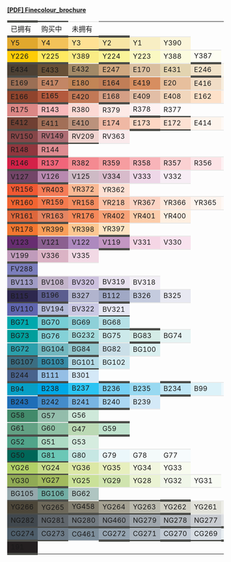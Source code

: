 **[[PDF] Finecolour_brochure](https://www.finecolourmarker.com/wp-content/uploads/2018/02/finecolor_brochure.pdf)**

<head>
  <style>
    #fine-colour-table td {
      border: 5px solid #4b4c48;
      border-left-width: 0px;
      border-right-width: 0px;
    }
    #fine-colour-table tr {
      border: 0px;
    }
    #fine-colour-table .no-bought {
      border-color: #e9e9e8;
      border-width: 2px;
      border-left-width: 0px;
      border-right-width: 0px;
    }
    #fine-colour-table .sending {
      border-width: 3px;
      border-left-width: 0px;
      border-right-width: 0px;
    }
  </style>
</head>
<table id="fine-colour-table">
  <tr>
    <td>已拥有</td>
    <td class="sending">购买中</td>
    <td class="no-bought">未拥有</td>
  </tr>
  <tr>
    <td title="hsl(41, 75%, 53%)"  style="background-color: hsl(41, 75%, 53%)">Y5</td>
    <td title="hsl(41, 86%, 65%)"  style="background-color: hsl(41, 86%, 65%)">Y4</td>
    <td title="hsl(43, 100%, 79%)" class="sending" style="background-color: hsl(43, 100%, 79%)">Y3</td>
    <td title="hsl(47, 86%, 81%)"  style="background-color: hsl(47, 86%, 81%)">Y2</td>
    <td title="hsl(48, 79%, 87%)"  class="no-bought" style="background-color: hsl(48, 79%, 87%)">Y1</td>
    <td title="hsl(48, 81%, 92%)"  class="no-bought" style="background-color: hsl(48, 81%, 92%)">Y390</td>
  </tr>
  <tr>
    <td title="hsl(48, 99%, 51%)"  style="background-color: hsl(48, 99%, 51%)">Y226</td>
    <td title="hsl(52, 100%, 69%)" style="background-color: hsl(52, 100%, 69%)">Y225</td>
    <td title="hsl(53, 92%, 75%)"  class="no-bought" style="background-color: hsl(53, 92%, 75%)">Y389</td>
    <td title="hsl(56, 91%, 79%)"  class="sending" style="background-color: hsl(56, 91%, 79%)">Y224</td>
    <td title="hsl(58, 85%, 87%)"  class="no-bought" style="background-color: hsl(58, 85%, 87%)">Y223</td>
    <td title="hsl(60, 77%, 93%)"  class="no-bought" style="background-color: hsl(60, 77%, 93%)">Y388</td>
    <td title="hsl(60, 73%, 97%)"  class="no-bought" style="background-color: hsl(60, 73%, 97%)">Y387</td>
  </tr>
  <tr>
    <td title="hsl(30, 19%, 25%)" class="no-bought" style="background-color: hsl(30, 19%, 25%)">E434</td>
    <td title="hsl(31, 30%, 31%)" class="no-bought" style="background-color: hsl(31, 30%, 31%)">E433</td>
    <td title="hsl(35, 24%, 52%)" class="no-bought" style="background-color: hsl(35, 24%, 52%)">E432</td>
    <td title="hsl(30, 46%, 66%)" style="background-color: hsl(30, 46%, 66%)">E247</td>
    <td title="hsl(32, 44%, 74%)" class="no-bought" style="background-color: hsl(32, 44%, 74%)">E170</td>
    <td title="hsl(42, 48%, 79%)" class="no-bought" style="background-color: hsl(42, 48%, 79%)">E431</td>
    <td title="hsl(37, 61%, 87%)" style="background-color: hsl(37, 61%, 87%)">E246</td>
    <td title="hsl(43, 54%, 95%)" class="no-bought" style="background-color: hsl(43, 54%, 95%)">E430</td>
  </tr>
  <tr>
    <td title="hsl(22, 29%, 47%)" style="background-color:hsl(22, 29%, 47%)">E169</td>
    <td title="hsl(21, 44%, 58%)" class="no-bought" style="background-color:hsl(21, 44%, 58%)">E417</td>
    <td title="hsl(26, 47%, 55%)" style="background-color:hsl(26, 47%, 55%)">E180</td>
    <td title="hsl(22, 46%, 55%)" class="no-bought" style="background-color:hsl(22, 46%, 55%)">E164</td>
    <td title="hsl(23, 60%, 61%)" class="no-bought" style="background-color:hsl(23, 60%, 61%)">E419</td>
    <td title="hsl(28, 60%, 76%)" class="no-bought" style="background-color:hsl(28, 60%, 76%)">E20</td>
    <td title="hsl(33, 61%, 86%)" class="no-bought" style="background-color:hsl(33, 61%, 86%)">E416</td>
    <td title="hsl(35, 60%, 92%)" class="no-bought" style="background-color:hsl(35, 60%, 92%)">E415</td>
  </tr>
  <tr>
    <td title="hsl(14, 52%, 37%)" class="sending" style="background-color:hsl(14, 52%, 37%)">E166</td>
    <td title="hsl(14, 49%, 47%)" class="no-bought" style="background-color:hsl(14, 49%, 47%)">E165</td>
    <td title="hsl(19, 47%, 55%)" class="no-bought" style="background-color:hsl(19, 47%, 55%)">E420</td>
    <td title="hsl(19, 49%, 68%)" style="background-color:hsl(19, 49%, 68%)">E168</td>
    <td title="hsl(24, 51%, 77%)" class="no-bought" style="background-color:hsl(24, 51%, 77%)">E409</td>
    <td title="hsl(30, 65%, 84%)" class="no-bought" style="background-color:hsl(30, 65%, 84%)">E408</td>
    <td title="hsl(28, 93%, 89%)" class="no-bought" style="background-color:hsl(28, 93%, 89%)">E162</td>
    <td title="hsl(28, 93%, 95%)" class="no-bought" style="background-color:hsl(28, 93%, 95%)">E407</td>
    <td title="hsl(28, 87%, 97%)" class="no-bought" style="background-color:hsl(28, 87%, 97%)">E406</td>
  </tr>
  <tr>
    <td title="hsl(1, 54%, 69%)" class="no-bought" style="background-color:hsl(1, 54%, 69%)">R175</td>
    <td title="hsl(358, 82%, 85%)" style="background-color:hsl(358, 82%, 85%)">R143</td>
    <td title="hsl(7, 88%, 91%)" class="no-bought" style="background-color:hsl(7, 88%, 91%)">R380</td>
    <td title="hsl(8, 86%, 95%)" class="no-bought" style="background-color:hsl(8, 86%, 95%)">R379</td>
    <td title="hsl(354, 71%, 97%)" class="no-bought" style="background-color:hsl(354, 71%, 97%)">R378</td>
    <td title="hsl(0, 71%, 99%)" class="no-bought" style="background-color:hsl(0, 71%, 99%)">R377</td>
  </tr>
  <tr>
    <td title="hsl(13, 37%, 32%)" class="no-bought" style="background-color:hsl(13, 37%, 32%)">E412</td>
    <td title="hsl(19, 30%, 49%)" class="no-bought" style="background-color:hsl(19, 30%, 49%)">E411</td>
    <td title="hsl(21, 32%, 61%)" class="no-bought" style="background-color:hsl(21, 32%, 61%)">E410</td>
    <td title="hsl(16, 70%, 79%)" class="no-bought" style="background-color:hsl(16, 70%, 79%)">E174</td>
    <td title="hsl(20, 94%, 88%)" style="background-color:hsl(20, 94%, 88%)">E173</td>
    <td title="hsl(20, 92%, 91%)" class="sending" style="background-color:hsl(20, 92%, 91%)">E172</td>
    <td title="hsl(27, 82%, 96%)" class="no-bought" style="background-color:hsl(27, 82%, 96%)">E414</td>
    <td title="hsl(27, 82%, 98%)" class="no-bought" style="background-color:hsl(27, 82%, 98%)">E413</td>
  </tr>
  <tr>
    <td title="hsl(358, 31%, 40%)" style="background-color:hsl(358, 31%, 40%)">RV150</td>
    <td title="hsl(353, 28%, 55%)" class="no-bought" style="background-color:hsl(353, 28%, 55%)">RV149</td>
    <td title="hsl(6, 52%, 88%)" class="sending" style="background-color:hsl(6, 52%, 88%)">RV209</td>
    <td title="hsl(353, 63%, 95%)" class="no-bought" style="background-color:hsl(353, 63%, 95%)">RV363</td>
  </tr>
  <tr>
    <td title="hsl(355, 45%, 39%)" class="no-bought" style="background-color:hsl(355, 45%, 39%)">R148</td>
    <td title="hsl(356, 56%, 71%)" style="background-color:hsl(356, 56%, 71%)">R144</td>
  </tr>
  <tr>
    <td title="hsl(347, 73%, 48%)" style="background-color:hsl(347, 73%, 48%)">R146</td>
    <td title="hsl(351, 83%, 67%)" style="background-color:hsl(351, 83%, 67%)">R137</td>
    <td title="hsl(356, 83%, 75%)" class="no-bought" style="background-color:hsl(356, 83%, 75%)">R382</td>
    <td title="hsl(358, 83%, 79%)" class="no-bought" style="background-color:hsl(358, 83%, 79%)">R359</td>
    <td title="hsl(356, 83%, 84%)" class="no-bought" style="background-color:hsl(356, 83%, 84%)">R358</td>
    <td title="hsl(359, 81%, 90%)" class="no-bought" style="background-color:hsl(359, 81%, 90%)">R357</td>
    <td title="hsl(355, 80%, 94%)" class="no-bought" style="background-color:hsl(355, 80%, 94%)">R356</td>
    <td title="hsl(349, 73%, 97%)" class="no-bought" style="background-color:hsl(349, 73%, 97%)">R368</td>
  </tr>
  <tr>
    <td title="hsl(314, 25%, 36%)" class="no-bought" style="background-color:hsl(314, 25%, 36%)">V127</td>
    <td title="hsl(311, 25%, 63%)" style="background-color:hsl(311, 25%, 63%)">V126</td>
    <td title="hsl(327, 17%, 77%)" class="no-bought" style="background-color:hsl(327, 17%, 77%)">V125</td>
    <td title="hsl(327, 27%, 79%)" class="no-bought" style="background-color:hsl(327, 27%, 79%)">V334</td>
    <td title="hsl(316, 41%, 89%)" class="no-bought" style="background-color:hsl(316, 41%, 89%)">V333</td>
    <td title="hsl(313, 39%, 95%)" class="no-bought" style="background-color:hsl(313, 39%, 95%)">V332</td>
  </tr>
  <tr>
    <td title="hsl(12, 86%, 57%)" class="sending" style="background-color:hsl(12, 86%, 57%)">YR156</td>
    <td title="hsl(14, 88%, 65%)" class="no-bought" style="background-color:hsl(14, 88%, 65%)">YR403</td>
    <td title="hsl(22, 91%, 78%)" class="no-bought" style="background-color:hsl(22, 91%, 78%)">YR372</td>
    <td title="hsl(18, 91%, 91%)" class="no-bought" style="background-color:hsl(18, 91%, 91%)">YR362</td>
  </tr>
  <tr>
    <td title="hsl(16, 88%, 57%)" style="background-color:hsl(16, 88%, 57%)">YR160</td>
    <td title="hsl(16, 88%, 63%)" class="no-bought" style="background-color:hsl(16, 88%, 63%)">YR159</td>
    <td title="hsl(18, 89%, 67%)" class="sending" style="background-color:hsl(18, 89%, 67%)">YR158</td>
    <td title="hsl(19, 91%, 82%)" class="no-bought" style="background-color:hsl(19, 91%, 82%)">YR218</td>
    <td title="hsl(17, 90%, 88%)" class="no-bought" style="background-color:hsl(17, 90%, 88%)">YR367</td>
    <td title="hsl(20, 89%, 93%)" class="no-bought" style="background-color:hsl(20, 89%, 93%)">YR366</td>
    <td title="hsl(23, 80%, 96%)" class="no-bought" style="background-color:hsl(23, 80%, 96%)">YR365</td>
    <td title="hsl(23, 80%, 98%)" class="no-bought" style="background-color:hsl(23, 80%, 98%)">YR364</td>
  </tr>
  <tr>
    <td title="hsl(16, 70%, 55%)" style="background-color:hsl(16, 70%, 55%)">YR161</td>
    <td title="hsl(16, 71%, 64%)" style="background-color:hsl(16, 71%, 64%)">YR163</td>
    <td title="hsl(18, 90%, 66%)" class="no-bought" style="background-color:hsl(18, 90%, 66%)">YR176</td>
    <td title="hsl(20, 89%, 72%)" class="no-bought" style="background-color:hsl(20, 89%, 72%)">YR402</td>
    <td title="hsl(25, 93%, 83%)" class="no-bought" style="background-color:hsl(25, 93%, 83%)">YR401</td>
    <td title="hsl(28, 94%, 94%)" class="no-bought" style="background-color:hsl(28, 94%, 94%)">YR400</td>
  </tr>
  <tr>
    <td title="hsl(22, 89%, 57%)" class="sending" style="background-color:hsl(22, 89%, 57%)">YR178</td>
    <td title="hsl(26, 92%, 66%)" class="no-bought" style="background-color:hsl(26, 92%, 66%)">YR399</td>
    <td title="hsl(30, 95%, 78%)" class="no-bought" style="background-color:hsl(30, 95%, 78%)">YR398</td>
    <td title="hsl(34, 97%, 88%)" class="no-bought" style="background-color:hsl(34, 97%, 88%)">YR397</td>
  </tr>
  <tr>
    <td title="hsl(291, 43%, 31%)" class="no-bought" style="background-color:hsl(291, 43%, 31%)">V123</td>
    <td title="hsl(294, 20%, 47%)" class="no-bought" style="background-color:hsl(294, 20%, 47%)">V121</td>
    <td title="hsl(281, 29%, 64%)" class="no-bought" style="background-color:hsl(281, 29%, 64%)">V122</td>
    <td title="hsl(301, 27%, 68%)" style="background-color:hsl(301, 27%, 68%)">V119</td>
    <td title="hsl(331, 62%, 90%)" class="no-bought" style="background-color:hsl(331, 62%, 90%)">V331</td>
    <td title="hsl(329, 60%, 93%)" class="no-bought" style="background-color:hsl(329, 60%, 93%)">V330</td>
  </tr>
  <tr>
    <td title="hsl(309, 23%, 68%)" style="background-color:hsl(309, 23%, 68%)">V199</td>
    <td title="hsl(333, 35%, 78%)" class="no-bought" style="background-color:hsl(333, 35%, 78%)">V336</td>
    <td title="hsl(331, 49%, 90%)" class="no-bought" style="background-color:hsl(331, 49%, 90%)">V335</td>
  </tr>
  <tr>
    <td title="hsl(237, 33%, 61%)" class="sending" style="background-color:hsl(237, 33%, 61%)">FV288</td>
  </tr>
  <tr>
    <td title="hsl(246, 27%, 69%)" style="background-color:hsl(246, 27%, 69%)">BV113</td>
    <td title="hsl(281, 17%, 75%)" class="no-bought" style="background-color:hsl(281, 17%, 75%)">BV108</td>
    <td title="hsl(265, 31%, 81%)" class="no-bought" style="background-color:hsl(265, 31%, 81%)">BV320</td>
    <td title="hsl(272, 29%, 91%)" class="no-bought" style="background-color:hsl(272, 29%, 91%)">BV319</td>
    <td title="hsl(266, 30%, 95%)" class="no-bought" style="background-color:hsl(266, 30%, 95%)">BV318</td>
  </tr>
  <tr>
    <td title="hsl(249, 33%, 23%)" class="sending" style="background-color:hsl(249, 33%, 23%)">B115</td>
    <td title="hsl(238, 22%, 46%)" class="no-bought" style="background-color:hsl(238, 22%, 46%)">B196</td>
    <td title="hsl(232, 23%, 75%)" class="no-bought" style="background-color:hsl(232, 23%, 75%)">B327</td>
    <td title="hsl(227, 24%, 70%)" style="background-color:hsl(227, 24%, 70%)">B112</td>
    <td title="hsl(224, 29%, 82%)" class="no-bought" style="background-color:hsl(224, 29%, 82%)">B326</td>
    <td title="hsl(234, 28%, 93%)" class="no-bought" style="background-color:hsl(234, 28%, 93%)">B325</td>
  </tr>
  <tr>
    <td title="hsl(235, 33%, 53%)" class="no-bought" style="background-color:hsl(235, 33%, 53%)">BV110</td>
    <td title="hsl(230, 33%, 78%)" style="background-color:hsl(230, 33%, 78%)">BV194</td>
    <td title="hsl(244, 33%, 84%)" class="no-bought" style="background-color:hsl(244, 33%, 84%)">BV322</td>
    <td title="hsl(235, 37%, 93%)" class="no-bought" style="background-color:hsl(235, 37%, 93%)">BV321</td>
  </tr>
  <tr>
    <td title="hsl(182, 100%, 34%)" class="no-bought" style="background-color:hsl(182, 100%, 34%)">BG71</td>
    <td title="hsl(185, 53%, 65%)" style="background-color:hsl(185, 53%, 65%)">BG70</td>
    <td title="hsl(186, 49%, 70%)" class="no-bought" style="background-color:hsl(186, 49%, 70%)">BG69</td>
    <td title="hsl(187, 51%, 81%)" class="sending" style="background-color:hsl(187, 51%, 81%)">BG68</td>
  </tr>
  <tr>
    <td title="hsl(179, 100%, 31%)" class="no-bought" style="background-color:hsl(179, 100%, 31%)">BG73</td>
    <td title="hsl(184, 51%, 68%)" class="no-bought" style="background-color:hsl(184, 51%, 68%)">BG76</td>
    <td title="hsl(181, 44%, 75%)" class="no-bought" style="background-color:hsl(181, 44%, 75%)">BG232</td>
    <td title="hsl(182, 42%, 86%)" class="no-bought" style="background-color:hsl(182, 42%, 86%)">BG75</td>
    <td title="hsl(165, 39%, 88%)" style="background-color:hsl(165, 39%, 88%)">BG83</td>
    <td title="hsl(180, 39%, 93%)" class="no-bought" style="background-color:hsl(180, 39%, 93%)">BG74</td>
  </tr>
  <tr>
    <td title="hsl(186, 60%, 42%)" class="no-bought" style="background-color:hsl(186, 60%, 42%)">BG72</td>
    <td title="hsl(186, 37%, 60%)" class="no-bought" style="background-color:hsl(186, 37%, 60%)">BG104</td>
    <td title="hsl(186, 37%, 69%)" style="background-color:hsl(186, 37%, 69%)">BG84</td>
    <td title="hsl(197, 39%, 85%)" class="no-bought" style="background-color:hsl(197, 39%, 85%)">BG82</td>
    <td title="hsl(180, 41%, 90%)" class="no-bought" style="background-color:hsl(180, 41%, 90%)">BG100</td>
  </tr>
  <tr>
    <td title="hsl(197, 37%, 37%)" class="sending" style="background-color:hsl(197, 37%, 37%)">BG107</td>
    <td title="hsl(194, 51%, 43%)" class="no-bought" style="background-color:hsl(194, 51%, 43%)">BG103</td>
    <td title="hsl(193, 50%, 80%)" class="sending" style="background-color:hsl(193, 50%, 80%)">BG101</td>
    <td title="hsl(192, 53%, 89%)" class="no-bought" style="background-color:hsl(192, 53%, 89%)">BG102</td>
  </tr>
  <tr>
    <td title="hsl(218, 32%, 42%)" style="background-color:hsl(218, 32%, 42%)">B244</td>
    <td title="hsl(209, 61%, 74%)" style="background-color:hsl(209, 61%, 74%)">B111</td>
    <td title="hsl(206, 69%, 90%)" class="no-bought" style="background-color:hsl(206, 69%, 90%)">B301</td>
  </tr>
  <tr>
    <td title="hsl(192, 93%, 40%)" class="no-bought" style="background-color:hsl(192, 93%, 40%)">B94</td>
    <td title="hsl(196, 100%, 45%)" class="no-bought" style="background-color:hsl(196, 100%, 45%)">B238</td>
    <td title="hsl(194, 89%, 56%)" class="no-bought" style="background-color:hsl(194, 89%, 56%)">B237</td>
    <td title="hsl(197, 85%, 71%)" style="background-color:hsl(197, 85%, 71%)">B236</td>
    <td title="hsl(196, 76%, 77%)" class="no-bought" style="background-color:hsl(196, 76%, 77%)">B235</td>
    <td title="hsl(197, 74%, 86%)" style="background-color:hsl(197, 74%, 86%)">B234</td>
    <td title="hsl(194, 71%, 92%)" class="no-bought" style="background-color:hsl(194, 71%, 92%)">B99</td>
    <td title="hsl(195, 67%, 96%)" class="no-bought" style="background-color:hsl(195, 67%, 96%)">B98</td>
  </tr>
  <tr>
    <td title="hsl(209, 71%, 42%)" class="no-bought" style="background-color:hsl(209, 71%, 42%)">B243</td>
    <td title="hsl(208, 56%, 53%)" style="background-color:hsl(208, 56%, 53%)">B242</td>
    <td title="hsl(206, 65%, 68%)" style="background-color:hsl(206, 65%, 68%)">B241</td>
    <td title="hsl(203, 73%, 81%)" style="background-color:hsl(203, 73%, 81%)">B240</td>
    <td title="hsl(204, 69%, 90%)" class="no-bought" style="background-color:hsl(204, 69%, 90%)">B239</td>
  </tr>
  <tr>
    <td title="hsl(153, 35%, 40%)" class="no-bought" style="background-color:hsl(153, 35%, 40%)">G58</td>
    <td title="hsl(154, 24%, 66%)" class="no-bought" style="background-color:hsl(154, 24%, 66%)">G57</td>
    <td title="hsl(148, 37%, 86%)" style="background-color:hsl(148, 37%, 86%)">G56</td>
  </tr>
  <tr>
    <td title="hsl(152, 25%, 51%)" class="no-bought" style="background-color:hsl(152, 25%, 51%)">G61</td>
    <td title="hsl(146, 29%, 66%)" class="no-bought" style="background-color:hsl(146, 29%, 66%)">G60</td>
    <td title="hsl(110, 33%, 78%)" class="no-bought" style="background-color:hsl(110, 33%, 78%)">G47</td>
    <td title="hsl(144, 38%, 82%)" style="background-color:hsl(144, 38%, 82%)">G59</td>
  </tr>
  <tr>
    <td title="hsl(161, 34%, 48%)" style="background-color:hsl(161, 34%, 48%)">G52</td>
    <td title="hsl(150, 39%, 77%)" style="background-color:hsl(150, 39%, 77%)">G51</td>
    <td title="hsl(146, 37%, 88%)" class="no-bought" style="background-color:hsl(146, 37%, 88%)">G53</td>
  </tr>
  <tr>
    <td title="hsl(172, 100%, 20%)" class="sending" style="background-color:hsl(172, 100%, 20%)">G50</td>
    <td title="hsl(169, 45%, 60%)" class="no-bought" style="background-color:hsl(169, 45%, 60%)">G81</td>
    <td title="hsl(173, 40%, 84%)" class="no-bought" style="background-color:hsl(173, 40%, 84%)">G80</td>
    <td title="hsl(192, 60%, 95%)" class="no-bought" style="background-color:hsl(192, 60%, 95%)">G79</td>
    <td title="hsl(180, 41%, 97%)" class="no-bought" style="background-color:hsl(180, 41%, 97%)">G78</td>
    <td title="hsl(197, 64%, 98%)" class="no-bought" style="background-color:hsl(197, 64%, 98%)">G77</td>
  </tr>
  <tr>
    <td title="hsl(78, 53%, 61%)" class="sending" style="background-color:hsl(78, 53%, 61%)">YG26</td>
    <td title="hsl(75, 54%, 71%)" class="sending" style="background-color:hsl(75, 54%, 71%)">YG24</td>
    <td title="hsl(71, 59%, 78%)" class="no-bought" style="background-color:hsl(71, 59%, 78%)">YG36</td>
    <td title="hsl(70, 60%, 84%)" class="no-bought" style="background-color:hsl(70, 60%, 84%)">YG35</td>
    <td title="hsl(73, 56%, 92%)" class="no-bought" style="background-color:hsl(73, 56%, 92%)">YG34</td>
    <td title="hsl(75, 60%, 96%)" class="no-bought" style="background-color:hsl(75, 60%, 96%)">YG33</td>
  </tr>
  <tr>
    <td title="hsl(78, 33%, 50%)" class="sending" style="background-color:hsl(78, 33%, 50%)">YG30</td>
    <td title="hsl(76, 40%, 55%)" class="sending" style="background-color:hsl(76, 40%, 55%)">YG27</td>
    <td title="hsl(79, 54%, 74%)" class="no-bought" style="background-color:hsl(79, 54%, 74%)">YG25</td>
    <td title="hsl(83, 50%, 79%)" class="no-bought" style="background-color:hsl(83, 50%, 79%)">YG29</td>
    <td title="hsl(77, 56%, 89%)" class="no-bought" style="background-color:hsl(77, 56%, 89%)">YG28</td>
    <td title="hsl(90, 44%, 94%)" class="no-bought" style="background-color:hsl(90, 44%, 94%)">YG32</td>
    <td title="hsl(83, 50%, 97%)" class="no-bought" style="background-color:hsl(83, 50%, 97%)">YG31</td>
  </tr>
  <tr>
    <td title="hsl(190, 12%, 63%)" class="no-bought" style="background-color:hsl(190, 12%, 63%)">BG105</td>
    <td title="hsl(171, 27%, 56%)" style="background-color:hsl(171, 27%, 56%)">BG106</td>
    <td title="hsl(169, 16%, 73%)" class="no-bought" style="background-color:hsl(169, 16%, 73%)">BG62</td>
  </tr>
  <tr>
    <td title="hsl(41, 14%, 26%)" class="sending" style="background-color:hsl(41, 14%, 26%)">YG266</td>
    <td title="hsl(44, 10%, 39%)" class="sending" style="background-color:hsl(44, 10%, 39%)">YG265</td>
    <td title="hsl(47, 8%, 48%)"  class="no-bought" style="background-color:hsl(47, 8%, 48%)">YG458</td>
    <td title="hsl(51, 9%, 61%)"  class="sending" style="background-color:hsl(51, 9%, 61%)">YG264</td>
    <td title="hsl(60, 8%, 71%)"  class="sending" style="background-color:hsl(60, 8%, 71%)">YG263</td>
    <td title="hsl(55, 11%, 80%)" style="background-color:hsl(55, 11%, 80%)">YG262</td>
    <td title="hsl(60, 13%, 87%)" class="no-bought" style="background-color:hsl(60, 13%, 87%)">YG261</td>
    <td title="hsl(60, 12%, 92%)" class="no-bought" style="background-color:hsl(60, 12%, 92%)">YG260</td>
    <td title="hsl(60, 10%, 94%)" class="no-bought" style="background-color:hsl(60, 10%, 94%)">YG259</td>
    <td title="hsl(60, 11%, 96%)" class="no-bought" style="background-color:hsl(60, 11%, 96%)">YG311</td>
  </tr>
  <tr>
    <td title="hsl(208, 9%, 28%)" class="no-bought" style="background-color:hsl(208, 9%, 28%)">NG282</td>
    <td title="hsl(210, 6%, 40%)" class="no-bought" style="background-color:hsl(210, 6%, 40%)">NG281</td>
    <td title="hsl(206, 6%, 48%)" style="background-color:hsl(206, 6%, 48%)">NG280</td>
    <td title="hsl(210, 6%, 55%)" class="no-bought" style="background-color:hsl(210, 6%, 55%)">NG460</td>
    <td title="hsl(210, 8%, 65%)" class="no-bought" style="background-color:hsl(210, 8%, 65%)">NG279</td>
    <td title="hsl(213, 8%, 72%)" class="no-bought" style="background-color:hsl(213, 8%, 72%)">NG278</td>
    <td title="hsl(218, 8%, 80%)" class="no-bought" style="background-color:hsl(218, 8%, 80%)">NG277</td>
    <td title="hsl(216, 8%, 88%)" class="no-bought" style="background-color:hsl(216, 8%, 88%)">NG276</td>
    <td title="hsl(240, 7%, 94%)" class="no-bought" style="background-color:hsl(240, 7%, 94%)">NG275</td>
    <td title="hsl(180, 5%, 96%)" class="no-bought" style="background-color:hsl(180, 5%, 96%)">NG313</td>
  </tr>
  <tr>
    <td title="hsl(207, 16%, 36%)" class="sending" style="background-color:hsl(207, 16%, 36%)">CG274</td>
    <td title="hsl(209, 11%, 48%)" class="sending" style="background-color:hsl(209, 11%, 48%)">CG273</td>
    <td title="hsl(207, 13%, 55%)" class="no-bought" style="background-color:hsl(207, 13%, 55%)">CG461</td>
    <td title="hsl(208, 15%, 64%)" style="background-color:hsl(208, 15%, 64%)">CG272</td>
    <td title="hsl(209, 14%, 71%)" class="sending" style="background-color:hsl(209, 14%, 71%)">CG271</td>
    <td title="hsl(212, 17%, 80%)" style="background-color:hsl(212, 17%, 80%)">CG270</td>
    <td title="hsl(212, 20%, 87%)" class="sending" style="background-color:hsl(212, 20%, 87%)">CG269</td>
    <td title="hsl(207, 26%, 93%)" style="background-color:hsl(207, 26%, 93%)">CG268</td>
    <td title="hsl(210, 27%, 96%)" class="no-bought" style="background-color:hsl(210, 27%, 96%)">CG267</td>
    <td title="hsl(195, 29%, 97%)" class="no-bought" style="background-color:hsl(195, 29%, 97%)">CG314</td>
  </tr>
  <tr>
    <td title="hsl(345, 6%, 13%)" style="background-color:hsl(345, 6%, 13%)">191</td>
  </tr>
</table>
